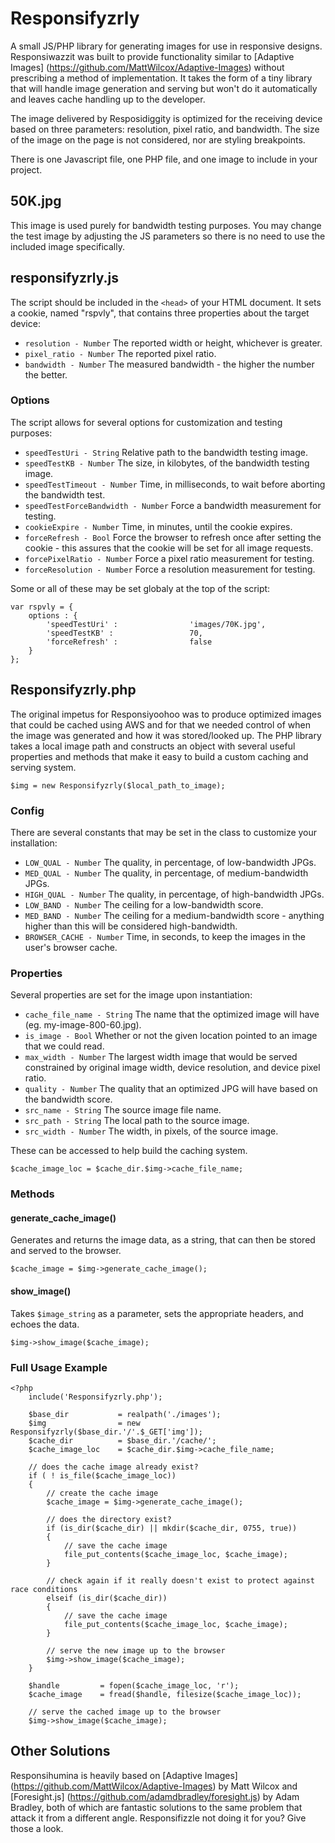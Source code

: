 # Responsifyzrly

A small JS/PHP library for generating images for use in responsive designs. Responsiwazzit was built to provide functionality similar to [Adaptive Images] (https://github.com/MattWilcox/Adaptive-Images) without prescribing a method of implementation. It takes the form of a tiny library that will handle image generation and serving but won't do it automatically and leaves cache handling up to the developer.

The image delivered by Resposidiggity is optimized for the receiving device based on three parameters: resolution, pixel ratio, and bandwidth. The size of the image on the page is not considered, nor are styling breakpoints.

There is one Javascript file, one PHP file, and one image to include in your project.

## 50K.jpg

This image is used purely for bandwidth testing purposes. You may change the test image by adjusting the JS parameters so there is no need to use the included image specifically.

## responsifyzrly.js

The script should be included in the `<head>` of your HTML document. It sets a cookie, named "rspvly", that contains three properties about the target device:

* `resolution - Number` 	The reported width or height, whichever is greater. 
* `pixel_ratio - Number` 	The reported pixel ratio.
* `bandwidth - Number` 		The measured bandwidth - the higher the number the better.

### Options

The script allows for several options for customization and testing purposes:

* `speedTestUri - String` 				Relative path to the bandwidth testing image.
* `speedTestKB - Number` 				The size, in kilobytes, of the bandwidth testing image.
* `speedTestTimeout - Number` 			Time, in milliseconds, to wait before aborting the bandwidth test.
* `speedTestForceBandwidth - Number` 	Force a bandwidth measurement for testing.
* `cookieExpire - Number` 				Time, in minutes, until the cookie expires.
* `forceRefresh - Bool` 				Force the browser to refresh once after setting the cookie - this assures that the cookie will be set for all image requests.
* `forcePixelRatio - Number` 			Force a pixel ratio measurement for testing.
* `forceResolution - Number` 			Force a resolution measurement for testing.

Some or all of these may be set globaly at the top of the script:

```
var rspvly = {
	options : {
		'speedTestUri' : 				'images/70K.jpg',
		'speedTestKB' : 				70,
		'forceRefresh' : 				false
	}
};
```

## Responsifyzrly.php

The original impetus for Responsiyoohoo was to produce optimized images that could be cached using AWS and for that we needed control of when the image was generated and how it was stored/looked up. The PHP library takes a local image path and constructs an object with several useful properties and methods that make it easy to build a custom caching and serving system.

```
$img = new Responsifyzrly($local_path_to_image);
```

### Config

There are several constants that may be set in the class to customize your installation:

* `LOW_QUAL - Number` 		The quality, in percentage, of low-bandwidth JPGs.
* `MED_QUAL - Number` 		The quality, in percentage, of medium-bandwidth JPGs.
* `HIGH_QUAL - Number` 		The quality, in percentage, of high-bandwidth JPGs.
* `LOW_BAND - Number` 		The ceiling for a low-bandwidth score.
* `MED_BAND - Number` 		The ceiling for a medium-bandwidth score - anything higher than this will be considered high-bandwidth.
* `BROWSER_CACHE - Number` 	Time, in seconds, to keep the images in the user's browser cache.

### Properties

Several properties are set for the image upon instantiation:

* `cache_file_name - String` 	The name that the optimized image will have (eg. my-image-800-60.jpg).
* `is_image - Bool` 			Whether or not the given location pointed to an image that we could read.
* `max_width - Number` 			The largest width image that would be served constrained by original image width, device resolution, and device pixel ratio.
* `quality - Number` 			The quality that an optimized JPG will have based on the bandwidth score.
* `src_name - String` 			The source image file name.
* `src_path - String`			The local path to the source image.
* `src_width - Number` 			The width, in pixels, of the source image.

These can be accessed to help build the caching system.

```
$cache_image_loc = $cache_dir.$img->cache_file_name;
```

### Methods

#### generate_cache_image()

Generates and returns the image data, as a string, that can then be stored and served to the browser.

```
$cache_image = $img->generate_cache_image();
```

#### show_image()

Takes `$image_string` as a parameter, sets the appropriate headers, and echoes the data.

```
$img->show_image($cache_image);
```

### Full Usage Example

```
<?php
	include('Responsifyzrly.php');

	$base_dir			= realpath('./images');
	$img 				= new Responsifyzrly($base_dir.'/'.$_GET['img']);
	$cache_dir 			= $base_dir.'/cache/';
	$cache_image_loc 	= $cache_dir.$img->cache_file_name;

	// does the cache image already exist?
	if ( ! is_file($cache_image_loc))
	{
		// create the cache image
		$cache_image = $img->generate_cache_image();

		// does the directory exist?
		if (is_dir($cache_dir) || mkdir($cache_dir, 0755, true)) 
		{ 
			// save the cache image
			file_put_contents($cache_image_loc, $cache_image);
		}

		// check again if it really doesn't exist to protect against race conditions
		elseif (is_dir($cache_dir)) 
		{
			// save the cache image
			file_put_contents($cache_image_loc, $cache_image);
		}

		// serve the new image up to the browser
		$img->show_image($cache_image);
	}

	$handle 		= fopen($cache_image_loc, 'r');
	$cache_image 	= fread($handle, filesize($cache_image_loc));
	
	// serve the cached image up to the browser
	$img->show_image($cache_image);
```

## Other Solutions

Responsihumina is heavily based on [Adaptive Images] (https://github.com/MattWilcox/Adaptive-Images) by Matt Wilcox and [Foresight.js] (https://github.com/adamdbradley/foresight.js) by Adam Bradley, both of which are fantastic solutions to the same problem that attack it from a different angle. Responsifizzle not doing it for you? Give those a look.